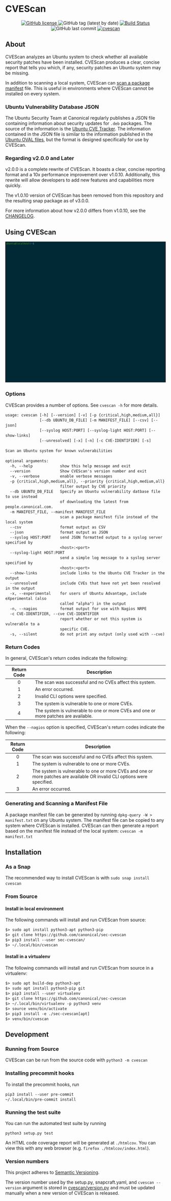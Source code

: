 # CVEScan

<p align="center">
	<a href="https://github.com/canonical/sec-cvescan">
		<img alt="GitHub license" src="https://img.shields.io/github/license/canonical/sec-cvescan">
	</a>
	<img src="https://img.shields.io/github/v/tag/canonical/sec-cvescan" alt="GitHub tag (latest by date)">
	<a href="https://travis-ci.org/canonical/sec-cvescan">
		<img src="https://travis-ci.org/canonical/sec-cvescan.svg?branch=master" alt="Build Status">
	</a>
	<img alt="GitHub last commit" src="https://img.shields.io/github/last-commit/canonical/sec-cvescan">
	<a href="https://snapcraft.io/cvescan">
		<img src="https://snapcraft.io//cvescan/badge.svg" alt="cvescan">
	</a>
</p>

## About

CVEScan analyzes an Ubuntu system to check whether all available security
patches have been installed. CVEScan produces a clear, concise report that
tells you which, if any, security patches an Ubuntu system may be missing.

In addition to scanning a local system, CVEScan can [scan a package
manifest](#generating-and-scanning-a-manifest-file) file. This is useful in
environments where CVEScan cannot be installed on every system.

### Ubuntu Vulnerability Database JSON

The Ubuntu Security Team at Canonical regularly publishes a JSON file
containing information about security updates for `.deb` packages. The source of
the information is the [Ubuntu CVE
Tracker](https://people.canonical.com/~ubuntu-security/cve/). The information
contained in the JSON file is similar to the information published in the
[Ubuntu OVAL files](https://people.canonical.com/~ubuntu-security/oval/), but
the format is designed specifically for use by CVEScan.

### Regarding v2.0.0 and Later
v2.0.0 is a complete rewrite of CVEScan. It boasts a clear, concise reporting
format and a 10x performance improvement over v1.0.10. Additionally, this
rewrite will allow developers to add new features and capabilities more
quickly.

The v1.0.10 version of CVEScan has been removed from this repository and the
resulting snap package as of v3.0.0.

For more information about how v2.0.0 differs from v1.0.10, see the
[CHANGELOG](./CHANGELOG.md).

## Using CVEScan

![CVEScan Demo](cvescan_demo.gif)


### Options
CVEScan provides a number of options. See `cvescan -h` for more details.

```
usage: cvescan [-h] [--version] [-v] [-p {critical,high,medium,all}]
               [--db UBUNTU_DB_FILE] [-m MANIFEST_FILE] [--csv] [--json]
               [--syslog HOST:PORT] [--syslog-light HOST:PORT] [--show-links]
               [--unresolved] [-x] [-n] [-c CVE-IDENTIFIER] [-s]

Scan an Ubuntu system for known vulnerabilities

optional arguments:
  -h, --help            show this help message and exit
  --version             Show CVEScan's version number and exit
  -v, --verbose         enable verbose messages
  -p {critical,high,medium,all}, --priority {critical,high,medium,all}
                        filter output by CVE priority
  --db UBUNTU_DB_FILE   Specify an Ubuntu vulnerability datbase file to use instead
                        of downloading the latest from people.canonical.com.
  -m MANIFEST_FILE, --manifest MANIFEST_FILE
                        scan a package manifest file instead of the local system
  --csv                 format output as CSV
  --json                format output as JSON
  --syslog HOST:PORT    send JSON formatted output to a syslog server specified by
                        <host>:<port>
  --syslog-light HOST:PORT
                        send a simple log message to a syslog server specified by
                        <host>:<port>
  --show-links          include links to the Ubuntu CVE Tracker in the output
  --unresolved          include CVEs that have not yet been resolved in the output
  -x, --experimental    for users of Ubuntu Advantage, include eXperimental (also
                        called "alpha") in the output
  -n, --nagios          format output for use with Nagios NRPE
  -c CVE-IDENTIFIER, --cve CVE-IDENTIFIER
                        report whether or not this system is vulnerable to a
                        specific CVE.
  -s, --silent          do not print any output (only used with --cve)
```

### Return Codes

In general, CVEScan's return codes indicate the following:

| Return Code | Description|
| :---: | --- |
|0| The scan was successful and no CVEs affect this system.|
|1| An error occurred.|
|2| Invalid CLI options were specified.|
|3| The system is vulnerable to one or more CVEs.|
|4| The system is vulnerable to one or more CVEs and one or more patches are available.|

When the `--nagios` option is specified, CVEScan's return codes indicate the following:

| Return Code | Description|
| :---: | --- |
|0| The scan was successful and no CVEs affect this system.|
|1| The system is vulnerable to one or more CVEs.|
|2| The system is vulnerable to one or more CVEs and one or more patches are available OR invalid CLI options were specified.|
|3| An error occurred.|

### Generating and Scanning a Manifest File

A package manifest file can be generated by running
`dpkg-query -W > manifest.txt` on any Ubuntu system. The manifest file can be
copied to any system where CVEScan is installed. CVEScan can then generate
a report based on the manifest file instead of the local system: `cvescan -m
manifest.txt`

## Installation

### As a Snap

The recommended way to install CVEScan is with `sudo snap install cvescan`

### From Source

#### Install in local environment
The following commands will install and run CVEScan from source:

```
$> sudo apt install python3-apt python3-pip
$> git clone https://github.com/canonical/sec-cvescan
$> pip3 install --user sec-cvescan/
$> ~/.local/bin/cvescan
```

#### Install in a virtualenv
The following commands will install and run CVEScan from source in a virtualenv:

```
$> sudo apt build-dep python3-apt
$> sudo apt install python3-pip git
$> pip3 install --user virtualenv
$> git clone https://github.com/canonical/sec-cvescan
$> ~/.local/bin/virtualenv -p python3 venv
$> source venv/bin/activate
$> pip3 install -e ./sec-cvescan[apt]
$> venv/bin/cvescan
```

## Development

### Running from Source

CVEScan can be run from the source code with `python3 -m cvescan`

### Installing precommit hooks

To install the precommit hooks, run

    pip3 install --user pre-commit
    ~/.local/bin/pre-commit install

### Running the test suite

You can run the automated test suite by running

    python3 setup.py test

An HTML code coverage report will be generated at `./htmlcov`. You can view
this with any web browser (e.g. `firefox ./htmlcov/index.html`).

### Version numbers
This project adheres to [Semantic Versioning](https://semver.org/spec/v2.0.0.html).

The version number used by the setup.py, snapcraft.yaml, and `cvescan
--version` argument is stored in [cvescan/version.py](./cvescan/version.py) and
must be updated manually when a new version of CVEScan is released.
